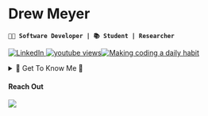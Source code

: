 # Drew Meyer
**`🧑‍💻 Software Developer | 📚 Student | Researcher`**

<p align="left">
  <a href="https://www.linkedin.com/in/drewmeyer28/">
    <img alt="LinkedIn" title="Connect with me on LinkedIn" src="https://img.sh$
  <a href="(https://www.youtube.com/@Drew_Meyer)">
    <img alt="youtube views" title="YouTube" src="https://custom-icon-badges.de$
</p>

[![Making coding a daily habit](https://streak-stats.demolab.com/?user=drewku42&theme=dark&hide_border=true&ring=29AAEE&currStreakLabel=EEFEFF)](https://git.io/streak-stats)
    
<details>
  <summary> 🧘 Get To Know Me 🧘 </summary>
  Hi, thanks for checking out my GitHub! I'm Drew, a computer science student at the University of Kansas. I graduate in May and will pursue my master's in CS. I am interested in full stack development, artificial intelligence and machine learning. I am interested in deploying AI models and using them in software. In my free time, I enjoy playing recreational basketball, playing video games, and following the stock market. Please feel free to connect with me and check out my YouTube channel. 🤙
</details>

#### Reach Out
<a href="mailto:drewmeyer28@gmail.com">
  <img src="https://img.shields.io/badge/Email-6d4aff?style=for-the-badge&logo=protonmail&logoColor=black" />
</a>
